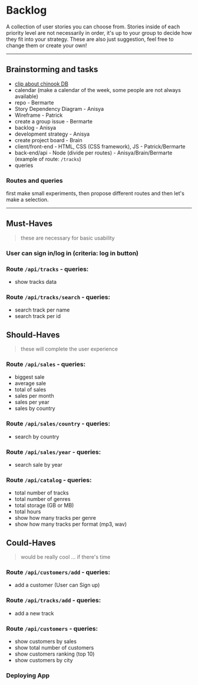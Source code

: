# Backlog

A collection of user stories you can choose from.  Stories inside of each priority level are not necessarily in order, it's up to your group to decide how they fit into your strategy.  These are also just suggestion, feel free to change them or create your own!


---
## Brainstorming and tasks

- [clip about chinook DB](https://www.youtube.com/watch?v=3i3Z3y46KsM)
- calendar (make a calendar of the week, some people are not always available)
- repo - Bermarte
- Story Dependency Diagram - Anisya
- Wireframe - Patrick
- create a group issue - Bermarte
- backlog - Anisya
- development strategy - Anisya
- create project board - Brain
- client/front-end - HTML, CSS (CSS framework), JS - Patrick/Bermarte
- back-end/api - Node (divide per routes) - Anisya/Brain/Bermarte
  (example of route: `/tracks`)
- queries

### Routes and queries

first make small experiments, then propose different routes and then let's make a selection.

---
## Must-Haves

> these are necessary for basic usability

### User can sign in/log in (criteria: log in button)

### Route `/api/tracks` - queries:

- show tracks data

### Route `/api/tracks/search` - queries:

- search track per name
- search track per id


## Should-Haves

> these will complete the user experience

### Route `/api/sales` - queries:

- biggest sale
- average sale
- total of sales
- sales per month
- sales per year
- sales by country

### Route `/api/sales/country` - queries:

- search by country

### Route `/api/sales/year` - queries:

- search sale by year

### Route `/api/catalog` - queries:

- total number of tracks
- total number of genres
- total storage (GB or MB)
- total hours
- show how many tracks per genre
- show how many tracks per format (mp3, wav)

## Could-Haves

> would be really cool ... if there's time

### Route `/api/customers/add` - queries:

- add a customer (User can Sign up)

### Route `/api/tracks/add` - queries:

- add a new track

### Route `/api/customers` - queries:

- show customers by sales
- show total number of customers
- show customers ranking (top 10)
- show customers by  city

### Deploying App
